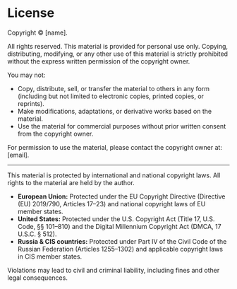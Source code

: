 # License

Copyright © [name].

All rights reserved. This material is provided for personal use only. Copying, distributing, modifying, or any other use of this material is strictly prohibited without the express written permission of the copyright owner.

You may not:
- Copy, distribute, sell, or transfer the material to others in any form (including but not limited to electronic copies, printed copies, or reprints).
- Make modifications, adaptations, or derivative works based on the material.
- Use the material for commercial purposes without prior written consent from the copyright owner.

For permission to use the material, please contact the copyright owner at: [email].

---

This material is protected by international and national copyright laws. All rights to the material are held by the author.

- **European Union:** Protected under the EU Copyright Directive (Directive (EU) 2019/790, Articles 17–23) and national copyright laws of EU member states.
- **United States:** Protected under the U.S. Copyright Act (Title 17, U.S. Code, §§ 101–810) and the Digital Millennium Copyright Act (DMCA, 17 U.S.C. § 512).
- **Russia & CIS countries:** Protected under Part IV of the Civil Code of the Russian Federation (Articles 1255–1302) and applicable copyright laws in CIS member states.

Violations may lead to civil and criminal liability, including fines and other legal consequences.
